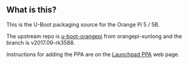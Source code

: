 What is this?
---------------

This is the U-Boot packaging source for the Orange Pi 5 / 5B.

The upstream repo is [u-boot-orangepi] from orangepi-xunlong and the branch is v2017.09-rk3588.

Instructions for adding the PPA are on the [Launchpad PPA] web page.

[Launchpad PPA]: https://launchpad.net/~jjriek/+archive/ubuntu/orangepi5
[u-boot-orangepi]: https://github.com/orangepi-xunlong/u-boot-orangepi
